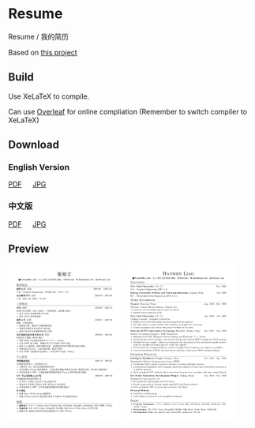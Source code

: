 # Resume

Resume / 我的简历

Based on [this project](https://github.com/ice1000/resume)

## Build

Use XeLaTeX to compile.

Can use [Overleaf](https://www.overleaf.com/) for online compliation (Remember to switch compiler to XeLaTeX) 

## Download

### English Version
[PDF](./resume.pdf) &emsp; [JPG](./resume.jpg)

### 中文版
[PDF](./resume-cn.pdf) &emsp; [JPG](./resume-cn.jpg)

## Preview

<img src="./resume-cn.jpg" alt="Chinese version" width="45%"> <img src="./resume.jpg" alt="English version" width="45%">

